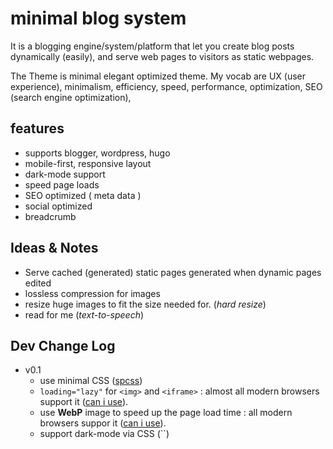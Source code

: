 # minimal blog system
It is a blogging engine/system/platform that let you create blog posts dynamically (easily), and serve web pages to visitors as static webpages.

The Theme is minimal elegant optimized theme. My vocab are UX (user experience), minimalism, efficiency, speed, performance, optimization, SEO (search engine optimization), 

## features
- supports blogger, wordpress, hugo
- mobile-first, responsive layout
- dark-mode support
- speed page loads
- SEO optimized ( meta data )
- social optimized
- breadcrumb

## Ideas & Notes
- Serve cached (generated) static pages generated when dynamic pages edited
- lossless compression for images
- resize huge images to fit the size needed for. (_hard resize_)
- read for me (_text-to-speech_)

## Dev Change Log
- v0.1
  - use minimal CSS ([spcss](https://github.com/susam/spcss))
  - `loading="lazy"` for `<img>` and `<iframe>` : almost all modern browsers support it ([can i use](https://caniuse.com/#feat=loading-lazy-attr)).
  - use **WebP** image to speed up the page load time : all modern browsers suppor it ([can i use](https://caniuse.com/#feat=webp)).
  - support dark-mode via CSS (``)

